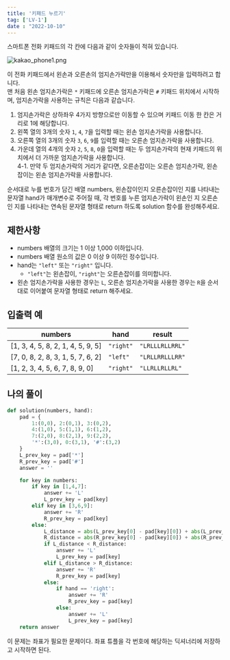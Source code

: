 ```yaml
---
title: '키패드 누르기'
tag: ['LV-1']
date : "2022-10-10"
---
```


스마트폰 전화 키패드의 각 칸에 다음과 같이 숫자들이 적혀 있습니다.

![kakao_phone1.png](https://grepp-programmers.s3.ap-northeast-2.amazonaws.com/files/production/4b69a271-5f4a-4bf4-9ebf-6ebed5a02d8d/kakao_phone1.png)

이 전화 키패드에서 왼손과 오른손의 엄지손가락만을 이용해서 숫자만을 입력하려고 합니다.  
맨 처음 왼손 엄지손가락은 `*` 키패드에 오른손 엄지손가락은 `#` 키패드 위치에서 시작하며, 엄지손가락을 사용하는 규칙은 다음과 같습니다.

1.  엄지손가락은 상하좌우 4가지 방향으로만 이동할 수 있으며 키패드 이동 한 칸은 거리로 1에 해당합니다.
2.  왼쪽 열의 3개의 숫자 `1`, `4`, `7`을 입력할 때는 왼손 엄지손가락을 사용합니다.
3.  오른쪽 열의 3개의 숫자 `3`, `6`, `9`를 입력할 때는 오른손 엄지손가락을 사용합니다.
4.  가운데 열의 4개의 숫자 `2`, `5`, `8`, `0`을 입력할 때는 두 엄지손가락의 현재 키패드의 위치에서 더 가까운 엄지손가락을 사용합니다.  
    4-1. 만약 두 엄지손가락의 거리가 같다면, 오른손잡이는 오른손 엄지손가락, 왼손잡이는 왼손 엄지손가락을 사용합니다.

순서대로 누를 번호가 담긴 배열 numbers, 왼손잡이인지 오른손잡이인 지를 나타내는 문자열 hand가 매개변수로 주어질 때, 각 번호를 누른 엄지손가락이 왼손인 지 오른손인 지를 나타내는 연속된 문자열 형태로 return 하도록 solution 함수를 완성해주세요.

## 제한사항

-   numbers 배열의 크기는 1 이상 1,000 이하입니다.
-   numbers 배열 원소의 값은 0 이상 9 이하인 정수입니다.
-   hand는 `"left"` 또는 `"right"` 입니다.
    -   `"left"`는 왼손잡이, `"right"`는 오른손잡이를 의미합니다.
-   왼손 엄지손가락을 사용한 경우는 `L`, 오른손 엄지손가락을 사용한 경우는 `R`을 순서대로 이어붙여 문자열 형태로 return 해주세요.

## 입출력 예

| numbers                           | hand      | result          |
| --------------------------------- | --------- | --------------- |
| [1, 3, 4, 5, 8, 2, 1, 4, 5, 9, 5] | `"right"` | `"LRLLLRLLRRL"` |
| [7, 0, 8, 2, 8, 3, 1, 5, 7, 6, 2] | `"left"`  | `"LRLLRRLLLRR"` |
| [1, 2, 3, 4, 5, 6, 7, 8, 9, 0]    | `"right"` | `"LLRLLRLLRL"`  |

## 나의 풀이

```python
def solution(numbers, hand):
    pad = {
        1:(0,0), 2:(0,1), 3:(0,2),
        4:(1,0), 5:(1,1), 6:(1,2),
        7:(2,0), 8:(2,1), 9:(2,2),
        '*':(3,0), 0:(3,1), '#':(3,2)
    }
    L_prev_key = pad['*']
    R_prev_key = pad['#']
    answer = ''

    for key in numbers:
        if key in [1,4,7]:
            answer += 'L'
            L_prev_key = pad[key]
        elif key in [3,6,9]:
            answer += 'R'
            R_prev_key = pad[key]
        else:
            L_distance = abs(L_prev_key[0] - pad[key][0]) + abs(L_prev_key[1] - pad[key][1])
            R_distance = abs(R_prev_key[0] - pad[key][0]) + abs(R_prev_key[1] - pad[key][1])
            if L_distance < R_distance:
                answer += 'L'
                L_prev_key = pad[key]
            elif L_distance > R_distance:
                answer += 'R'
                R_prev_key = pad[key]
            else:
                if hand == 'right':
                    answer += 'R'
                    R_prev_key = pad[key]
                else:
                    answer += 'L'
                    L_prev_key = pad[key]
    return answer
```

이 문제는 좌표가 필요한 문제이다. 좌표 튜플을 각 번호에 해당하는 딕셔너리에 저장하고 시작하면 된다. 